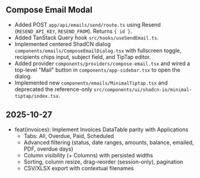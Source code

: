 ## Compose Email Modal

- Added POST `app/api/emails/send/route.ts` using Resend (`RESEND_API_KEY`, `RESEND_FROM`). Returns `{ id }`.
- Added TanStack Query hook `src/hooks/useSendEmail.ts`.
- Implemented centered ShadCN dialog `components/emails/ComposeEmailDialog.tsx` with fullscreen toggle, recipients chips input, subject field, and TipTap editor.
- Added provider `components/providers/compose-email.tsx` and wired a top-level "Mail" button in `components/app-sidebar.tsx` to open the dialog.
- Implemented new `components/emails/MinimalTiptap.tsx` and deprecated the reference-only `src/components/ui/shadcn-io/minimal-tiptap/index.tsx`.
## 2025-10-27

- feat(invoices): Implement Invoices DataTable parity with Applications
  - Tabs: All, Overdue, Paid, Scheduled
  - Advanced filtering (status, date ranges, amounts, balance, emailed, PDF, overdue days)
  - Column visibility (+ Columns) with persisted widths
  - Sorting, column resize, drag-reorder (session-only), pagination
  - CSV/XLSX export with contextual filenames


